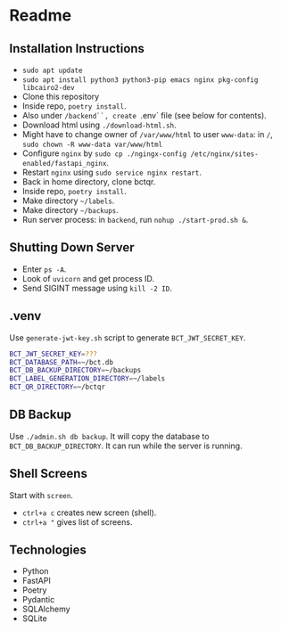 # Readme

## Installation Instructions

* `sudo apt update`
* `sudo apt install python3 python3-pip emacs nginx pkg-config libcairo2-dev`
* Clone this repository
* Inside repo, `poetry install`.
* Also under `/backend``, create `.env` file (see below for contents).
* Download html using `./download-html.sh`.
* Might have to change owner of `/var/www/html` to user `www-data`: in `/`, `sudo chown -R www-data var/www/html`
* Configure `nginx` by `sudo cp ./ngingx-config /etc/nginx/sites-enabled/fastapi_nginx`.
* Restart `nginx` using `sudo service nginx restart`.
* Back in home directory, clone bctqr.
* Inside repo, `poetry install`.
* Make directory `~/labels`.
* Make directory `~/backups`.
* Run server process: in `backend`, run `nohup ./start-prod.sh &`.

## Shutting Down Server

* Enter `ps -A`.
* Look of `uvicorn` and get process ID.
* Send SIGINT message using `kill -2 ID`.

## .venv

Use `generate-jwt-key.sh` script to generate `BCT_JWT_SECRET_KEY`.

```bash
BCT_JWT_SECRET_KEY=???
BCT_DATABASE_PATH=~/bct.db
BCT_DB_BACKUP_DIRECTORY=~/backups
BCT_LABEL_GENERATION_DIRECTORY=~/labels
BCT_QR_DIRECTORY=~/bctqr
```

## DB Backup

Use `./admin.sh db backup`.
It will copy the database to `BCT_DB_BACKUP_DIRECTORY`.
It can run while the server is running.

## Shell Screens

Start with `screen`.

* `ctrl+a c` creates new screen (shell).
* `ctrl+a "` gives list of screens.

## Technologies

* Python
* FastAPI
* Poetry
* Pydantic
* SQLAlchemy
* SQLite
